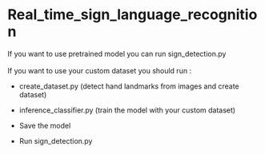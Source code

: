 # Real_time_sign_language_recognition

If you want to use pretrained model you can run sign_detection.py \
\
If you want to use your custom dataset you should run :

- create_dataset.py (detect hand landmarks from images and create dataset)

- inference_classifier.py (train the model with your custom dataset)

- Save the model 

- Run sign_detection.py
